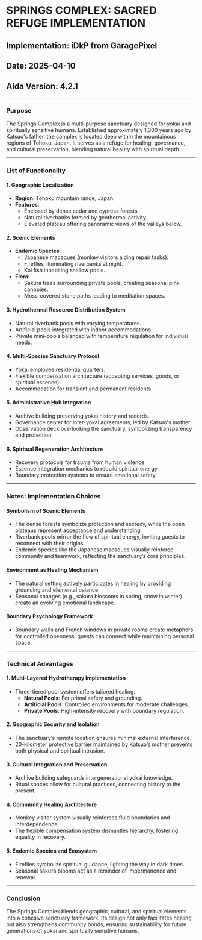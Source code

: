 # SPRINGS COMPLEX: SACRED REFUGE IMPLEMENTATION

## Implementation: iDkP from GaragePixel  
## Date: 2025-04-10  
## Aida Version: 4.2.1  

---

### Purpose  
The Springs Complex is a multi-purpose sanctuary designed for yokai and spiritually sensitive humans. Established approximately 1,300 years ago by Katsuo's father, the complex is located deep within the mountainous regions of Tohoku, Japan. It serves as a refuge for healing, governance, and cultural preservation, blending natural beauty with spiritual depth.

---

### List of Functionality  

#### 1. **Geographic Localization**  
- **Region**: Tohoku mountain range, Japan.  
- **Features**:  
  - Enclosed by dense cedar and cypress forests.  
  - Natural riverbanks formed by geothermal activity.  
  - Elevated plateau offering panoramic views of the valleys below.  

#### 2. **Scenic Elements**  
- **Endemic Species**:  
  - Japanese macaques (monkey visitors aiding repair tasks).  
  - Fireflies illuminating riverbanks at night.  
  - Koi fish inhabiting shallow pools.  
- **Flora**:  
  - Sakura trees surrounding private pools, creating seasonal pink canopies.  
  - Moss-covered stone paths leading to meditation spaces.  

#### 3. **Hydrothermal Resource Distribution System**  
- Natural riverbank pools with varying temperatures.  
- Artificial pools integrated with indoor accommodations.  
- Private mini-pools balanced with temperature regulation for individual needs.  

#### 4. **Multi-Species Sanctuary Protocol**  
- Yokai employee residential quarters.  
- Flexible compensation architecture (accepting services, goods, or spiritual essence).  
- Accommodation for transient and permanent residents.  

#### 5. **Administrative Hub Integration**  
- Archive building preserving yokai history and records.  
- Governance center for inter-yokai agreements, led by Katsuo's mother.  
- Observation deck overlooking the sanctuary, symbolizing transparency and protection.  

#### 6. **Spiritual Regeneration Architecture**  
- Recovery protocols for trauma from human violence.  
- Essence integration mechanics to rebuild spiritual energy.  
- Boundary protection systems to ensure emotional safety.  

---

### Notes: Implementation Choices  

#### **Symbolism of Scenic Elements**  
- The dense forests symbolize protection and secrecy, while the open plateaus represent acceptance and understanding.  
- Riverbank pools mirror the flow of spiritual energy, inviting guests to reconnect with their origins.  
- Endemic species like the Japanese macaques visually reinforce community and teamwork, reflecting the sanctuary’s core principles.  

#### **Environment as Healing Mechanism**  
- The natural setting actively participates in healing by providing grounding and elemental balance.  
- Seasonal changes (e.g., sakura blossoms in spring, snow in winter) create an evolving emotional landscape.  

#### **Boundary Psychology Framework**  
- Boundary walls and French windows in private rooms create metaphors for controlled openness: guests can connect while maintaining personal space.  

---

### Technical Advantages  

#### 1. **Multi-Layered Hydrotherapy Implementation**  
- Three-tiered pool system offers tailored healing:  
  - **Natural Pools**: For primal safety and grounding.  
  - **Artificial Pools**: Controlled environments for moderate challenges.  
  - **Private Pools**: High-intensity recovery with boundary regulation.  

#### 2. **Geographic Security and Isolation**  
- The sanctuary’s remote location ensures minimal external interference.  
- 20-kilometer protective barrier maintained by Katsuo’s mother prevents both physical and spiritual intrusion.  

#### 3. **Cultural Integration and Preservation**  
- Archive building safeguards intergenerational yokai knowledge.  
- Ritual spaces allow for cultural practices, connecting history to the present.  

#### 4. **Community Healing Architecture**  
- Monkey visitor system visually reinforces fluid boundaries and interdependence.  
- The flexible compensation system dismantles hierarchy, fostering equality in recovery.  

#### 5. **Endemic Species and Ecosystem**  
- Fireflies symbolize spiritual guidance, lighting the way in dark times.  
- Seasonal sakura blooms act as a reminder of impermanence and renewal.  

---

### Conclusion  
The Springs Complex blends geographic, cultural, and spiritual elements into a cohesive sanctuary framework. Its design not only facilitates healing but also strengthens community bonds, ensuring sustainability for future generations of yokai and spiritually sensitive humans.  
